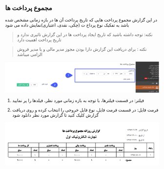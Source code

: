 ﻿## مجموع پرداخت ها

در این گزارش مجموع پرداخت هایی که تاریخ پرداخت آن ها در بازه زمانی مشخص شده  باشد به تفکیک نوع پرداخ ت (چکی، نقدی، اعتباری)نمایش داده می شود

> نکته: توجه داشته باشید که تاریخ ایجاد پرداخت ها در این گزارش تاثیری ندارد و تاریخ پرداخت اهمیت دارد

>  نکته : برای دریافت این گزارش دارا بودن مجوز مدیر مالی و یا مدیر فروش الزامی میباشد

![](160.png)

1)  فیلتر: در قسمت فیلترها، با توجه به بازه زمانی مورد نظر، فیلدها را پر نمایید

2)  فرمت فایل: در قسمت فرمت فایل، نوع فایل خروجی را انتخاب کرده و روی دریافت گزارش کلیک کنید تا گزارش مورد نظر دانلود شود

![](TotalPay2.png)


